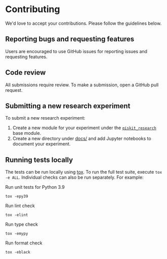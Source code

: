 # Contributing

We'd love to accept your contributions. Please follow the guidelines below.

## Reporting bugs and requesting features

Users are encouraged to use GitHub issues for reporting issues and requesting features.

## Code review

All submissions require review. To make a submission, open a GitHub pull request.

## Submitting a new research experiment
To submit a new research experiment:
1. Create a new module for your experiment under the [`qiskit_research`](qiskit_research/) base module.
2. Create a new directory under [docs/](docs/) and add Jupyter notebooks to document your experiment.

## Running tests locally
The tests can be run locally using [tox](https://tox.wiki/en/latest/).
To run the full test suite, execute `tox -e ALL`.
Individual checks can also be run separately. For example:

Run unit tests for Python 3.9

    tox -epy39

Run lint check

    tox -elint

Run type check

    tox -emypy

Run format check

    tox -eblack